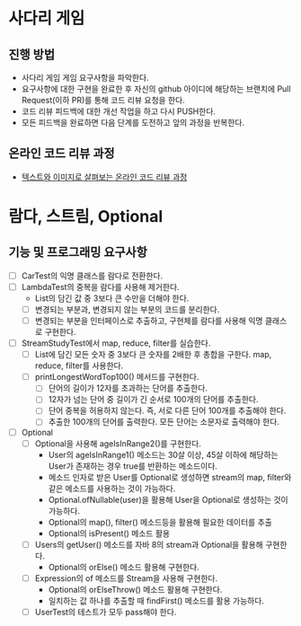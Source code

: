 # 사다리 게임
## 진행 방법
* 사다리 게임 게임 요구사항을 파악한다.
* 요구사항에 대한 구현을 완료한 후 자신의 github 아이디에 해당하는 브랜치에 Pull Request(이하 PR)를 통해 코드 리뷰 요청을 한다.
* 코드 리뷰 피드백에 대한 개선 작업을 하고 다시 PUSH한다.
* 모든 피드백을 완료하면 다음 단계를 도전하고 앞의 과정을 반복한다.

## 온라인 코드 리뷰 과정
* [텍스트와 이미지로 살펴보는 온라인 코드 리뷰 과정](https://github.com/nextstep-step/nextstep-docs/tree/master/codereview)

# 람다, 스트림, Optional
## 기능 및 프로그래밍 요구사항
* [ ] CarTest의 익명 클래스를 람다로 전환한다.
* [ ] LambdaTest의 중복을 람다를 사용해 제거한다.
  * List의 담긴 값 중 3보다 큰 수만을 더해야 한다.
  * [ ] 변경되는 부분과, 변경되지 않는 부분의 코드를 분리한다. 
  * [ ] 변경되는 부분을 인터페이스로 추출하고, 구현체를 람다를 사용해 익명 클래스로 구현한다. 
* [ ] StreamStudyTest에서 map, reduce, filter를 실습한다.
  * [ ] List에 담긴 모든 숫자 중 3보다 큰 숫자를 2배한 후 총합을 구한다. map, reduce, filter를 사용한다.
  * [ ] printLongestWordTop100() 메서드를 구현한다.
    * [ ] 단어의 길이가 12자를 초과하는 단어를 추출한다.
    * [ ] 12자가 넘는 단어 중 길이가 긴 순서로 100개의 단어를 추출한다.
    * [ ] 단어 중복을 허용하지 않는다. 즉, 서로 다른 단어 100개를 추출해야 한다.
    * [ ] 추출한 100개의 단어를 출력한다. 모든 단어는 소문자로 출력해야 한다.
* [ ] Optional 
  * [ ] Optional을 사용해 ageIsInRange2()를 구현한다.
    * User의 ageIsInRange1() 메소드는 30살 이상, 45살 이하에 해당하는 User가 존재하는 경우 true를 반환하는 메소드이다.
    * 메소드 인자로 받은 User를 Optional로 생성하면 stream의 map, filter와 같은 메소드를 사용하는 것이 가능하다.
    * Optional.ofNullable(user)을 활용해 User을 Optional로 생성하는 것이 가능하다.
    * Optional의 map(), filter() 메소드등을 활용해 필요한 데이터를 추출
    * Optional의 isPresent() 메소드 활용
  * [ ] Users의 getUser() 메소드를 자바 8의 stream과 Optional을 활용해 구현한다.
    *  Optional의 orElse() 메소드 활용해 구현한다.
  * [ ] Expression의 of 메소드를 Stream을 사용해 구현한다. 
    * Optional의 orElseThrow() 메소드 활용해 구현한다.
    * 일치하는 값 하나를 추출할 때 findFirst() 메소드를 활용 가능하다.
  * [ ] UserTest의 테스트가 모두 pass해야 한다.
